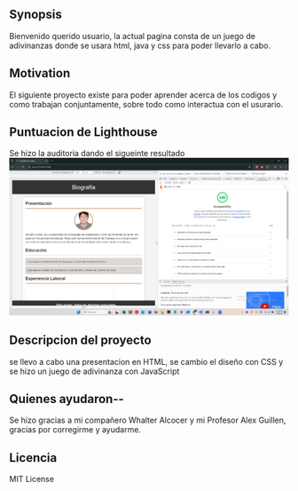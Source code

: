 ## Synopsis

Bienvenido querido usuario, la actual pagina consta de un juego de adivinanzas donde se usara html, java y css para poder llevarlo a cabo.

## Motivation

El siguiente proyecto existe para poder aprender acerca de los codigos y como trabajan conjuntamente, sobre todo como interactua con el usurario.

## Puntuacion de Lighthouse

Se hizo la auditoria dando el sigueinte resultado 
![PruebaAuditoria](/img/Laboratorio%202.png)

## Descripcion del proyecto

se llevo a cabo una presentacion en HTML, se cambio el diseño con CSS y se hizo un juego de adivinanza con JavaScript


## Quienes ayudaron--

Se hizo gracias a mi compañero Whalter Alcocer y mi Profesor Alex Guillen, gracias por corregirme y ayudarme.

## Licencia

MIT License